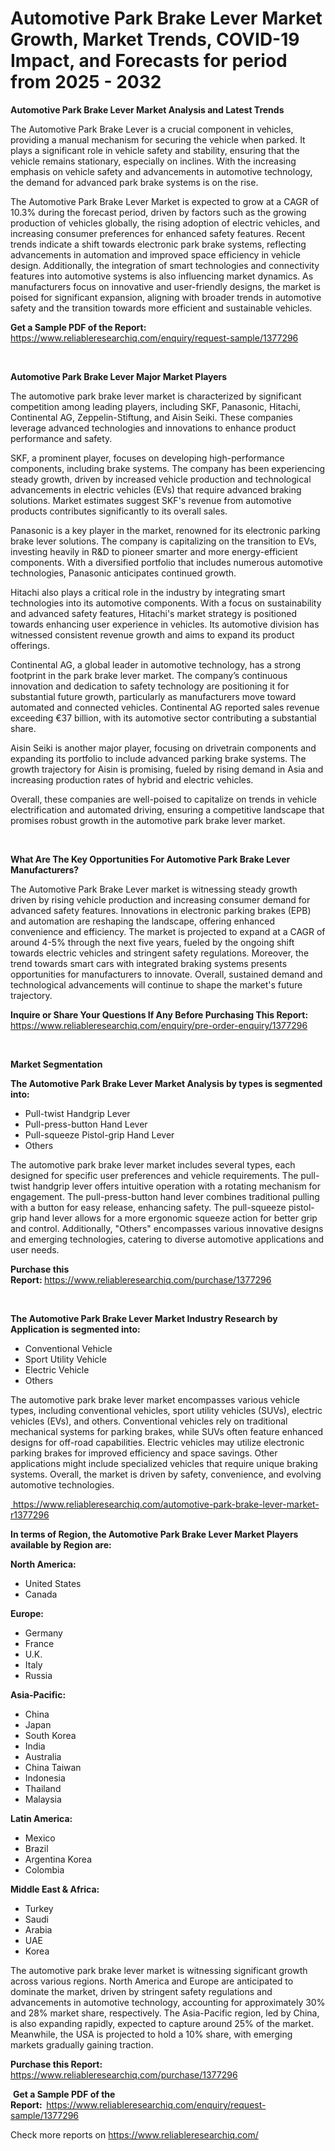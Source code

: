 <p><h1>Automotive Park Brake Lever Market Growth, Market Trends, COVID-19 Impact, and Forecasts for period from 2025 - 2032</h1></p><p><strong>Automotive Park Brake Lever Market Analysis and Latest Trends</strong></p>
<p><p>The Automotive Park Brake Lever is a crucial component in vehicles, providing a manual mechanism for securing the vehicle when parked. It plays a significant role in vehicle safety and stability, ensuring that the vehicle remains stationary, especially on inclines. With the increasing emphasis on vehicle safety and advancements in automotive technology, the demand for advanced park brake systems is on the rise.</p><p>The Automotive Park Brake Lever Market is expected to grow at a CAGR of 10.3% during the forecast period, driven by factors such as the growing production of vehicles globally, the rising adoption of electric vehicles, and increasing consumer preferences for enhanced safety features. Recent trends indicate a shift towards electronic park brake systems, reflecting advancements in automation and improved space efficiency in vehicle design. Additionally, the integration of smart technologies and connectivity features into automotive systems is also influencing market dynamics. As manufacturers focus on innovative and user-friendly designs, the market is poised for significant expansion, aligning with broader trends in automotive safety and the transition towards more efficient and sustainable vehicles.</p></p>
<p><strong>Get a Sample PDF of the Report:&nbsp;</strong> <a href="https://www.reliableresearchiq.com/enquiry/request-sample/1377296?utm_campaign=973&utm_medium=2&utm_source=Github&utm_content=ia&utm_term=13012025&utm_id=automotive-park-brake-lever">https://www.reliableresearchiq.com/enquiry/request-sample/1377296</a></p>
<p>&nbsp;</p>
<p><strong>Automotive Park Brake Lever Major Market Players</strong></p>
<p><p>The automotive park brake lever market is characterized by significant competition among leading players, including SKF, Panasonic, Hitachi, Continental AG, Zeppelin-Stiftung, and Aisin Seiki. These companies leverage advanced technologies and innovations to enhance product performance and safety.</p><p>SKF, a prominent player, focuses on developing high-performance components, including brake systems. The company has been experiencing steady growth, driven by increased vehicle production and technological advancements in electric vehicles (EVs) that require advanced braking solutions. Market estimates suggest SKF's revenue from automotive products contributes significantly to its overall sales.</p><p>Panasonic is a key player in the market, renowned for its electronic parking brake lever solutions. The company is capitalizing on the transition to EVs, investing heavily in R&D to pioneer smarter and more energy-efficient components. With a diversified portfolio that includes numerous automotive technologies, Panasonic anticipates continued growth.</p><p>Hitachi also plays a critical role in the industry by integrating smart technologies into its automotive components. With a focus on sustainability and advanced safety features, Hitachi's market strategy is positioned towards enhancing user experience in vehicles. Its automotive division has witnessed consistent revenue growth and aims to expand its product offerings.</p><p>Continental AG, a global leader in automotive technology, has a strong footprint in the park brake lever market. The company’s continuous innovation and dedication to safety technology are positioning it for substantial future growth, particularly as manufacturers move toward automated and connected vehicles. Continental AG reported sales revenue exceeding €37 billion, with its automotive sector contributing a substantial share.</p><p>Aisin Seiki is another major player, focusing on drivetrain components and expanding its portfolio to include advanced parking brake systems. The growth trajectory for Aisin is promising, fueled by rising demand in Asia and increasing production rates of hybrid and electric vehicles. </p><p>Overall, these companies are well-poised to capitalize on trends in vehicle electrification and automated driving, ensuring a competitive landscape that promises robust growth in the automotive park brake lever market.</p></p>
<p>&nbsp;</p>
<p><strong>What Are The Key Opportunities For Automotive Park Brake Lever Manufacturers?</strong></p>
<p><p>The Automotive Park Brake Lever market is witnessing steady growth driven by rising vehicle production and increasing consumer demand for advanced safety features. Innovations in electronic parking brakes (EPB) and automation are reshaping the landscape, offering enhanced convenience and efficiency. The market is projected to expand at a CAGR of around 4-5% through the next five years, fueled by the ongoing shift towards electric vehicles and stringent safety regulations. Moreover, the trend towards smart cars with integrated braking systems presents opportunities for manufacturers to innovate. Overall, sustained demand and technological advancements will continue to shape the market's future trajectory.</p></p>
<p><strong>Inquire or Share Your Questions If Any Before Purchasing This Report:</strong> <a href="https://www.reliableresearchiq.com/enquiry/pre-order-enquiry/1377296?utm_campaign=973&utm_medium=2&utm_source=Github&utm_content=ia&utm_term=13012025&utm_id=automotive-park-brake-lever">https://www.reliableresearchiq.com/enquiry/pre-order-enquiry/1377296</a></p>
<p>&nbsp;</p>
<p><strong>Market Segmentation</strong></p>
<p><strong>The Automotive Park Brake Lever Market Analysis by types is segmented into:</strong></p>
<p><ul><li>Pull-twist Handgrip Lever</li><li>Pull-press-button Hand Lever</li><li>Pull-squeeze Pistol-grip Hand Lever</li><li>Others</li></ul></p>
<p><p>The automotive park brake lever market includes several types, each designed for specific user preferences and vehicle requirements. The pull-twist handgrip lever offers intuitive operation with a rotating mechanism for engagement. The pull-press-button hand lever combines traditional pulling with a button for easy release, enhancing safety. The pull-squeeze pistol-grip hand lever allows for a more ergonomic squeeze action for better grip and control. Additionally, "Others" encompasses various innovative designs and emerging technologies, catering to diverse automotive applications and user needs.</p></p>
<p><strong>Purchase this Report:&nbsp;</strong><a href="https://www.reliableresearchiq.com/purchase/1377296?utm_campaign=973&utm_medium=2&utm_source=Github&utm_content=ia&utm_term=13012025&utm_id=automotive-park-brake-lever">https://www.reliableresearchiq.com/purchase/1377296</a></p>
<p>&nbsp;</p>
<p><strong>The Automotive Park Brake Lever Market Industry Research by Application is segmented into:</strong></p>
<p><ul><li>Conventional Vehicle</li><li>Sport Utility Vehicle</li><li>Electric Vehicle</li><li>Others</li></ul></p>
<p><p>The automotive park brake lever market encompasses various vehicle types, including conventional vehicles, sport utility vehicles (SUVs), electric vehicles (EVs), and others. Conventional vehicles rely on traditional mechanical systems for parking brakes, while SUVs often feature enhanced designs for off-road capabilities. Electric vehicles may utilize electronic parking brakes for improved efficiency and space savings. Other applications might include specialized vehicles that require unique braking systems. Overall, the market is driven by safety, convenience, and evolving automotive technologies.</p></p>
<p><a href="https://www.reliableresearchiq.com/automotive-park-brake-lever-market-r1377296?utm_campaign=973&utm_medium=2&utm_source=Github&utm_content=ia&utm_term=13012025&utm_id=automotive-park-brake-lever">&nbsp;https://www.reliableresearchiq.com/automotive-park-brake-lever-market-r1377296</a></p>
<p><strong>In terms of Region, the Automotive Park Brake Lever Market Players available by Region are:</strong></p>
<p>
    <p> <strong> North America: </strong>
        <ul>
            <li>United States</li>
            <li>Canada</li>
        </ul>
        </p> 
    <p> <strong> Europe: </strong>
        <ul>
            <li>Germany</li>
            <li>France</li>
            <li>U.K.</li>
            <li>Italy</li>
            <li>Russia</li>
        </ul>
        </p> 
    <p> <strong> Asia-Pacific: </strong>
        <ul>
            <li>China</li>
            <li>Japan</li>
            <li>South Korea</li>
            <li>India</li>
            <li>Australia</li>
            <li>China Taiwan</li>
            <li>Indonesia</li>
            <li>Thailand</li>
            <li>Malaysia</li>
        </ul>
        </p> 
    <p> <strong> Latin America: </strong>
        <ul>
            <li>Mexico</li>
            <li>Brazil</li>
            <li>Argentina Korea</li>
            <li>Colombia</li>
        </ul>
        </p> 
    <p> <strong> Middle East & Africa: </strong>
        <ul>
            <li>Turkey</li>
            <li>Saudi</li>
            <li>Arabia</li>
            <li>UAE</li>
            <li>Korea</li>
        </ul>
    </p>
    </p>
<p><p>The automotive park brake lever market is witnessing significant growth across various regions. North America and Europe are anticipated to dominate the market, driven by stringent safety regulations and advancements in automotive technology, accounting for approximately 30% and 28% market share, respectively. The Asia-Pacific region, led by China, is also expanding rapidly, expected to capture around 25% of the market. Meanwhile, the USA is projected to hold a 10% share, with emerging markets gradually gaining traction.</p></p>
<p><strong>Purchase this Report: </strong><a href="https://www.reliableresearchiq.com/purchase/1377296?utm_campaign=973&utm_medium=2&utm_source=Github&utm_content=ia&utm_term=13012025&utm_id=automotive-park-brake-lever">https://www.reliableresearchiq.com/purchase/1377296</a></p>
<p>&nbsp;<strong>Get a Sample PDF of the Report:&nbsp;&nbsp;</strong><a href="https://www.reliableresearchiq.com/enquiry/request-sample/1377296?utm_campaign=973&utm_medium=2&utm_source=Github&utm_content=ia&utm_term=13012025&utm_id=automotive-park-brake-lever">https://www.reliableresearchiq.com/enquiry/request-sample/1377296</a></p>
<p><strong></strong></p>
<p>Check more reports on <a href="https://www.reliableresearchiq.com/?utm_campaign=973&utm_medium=2&utm_source=Github&utm_content=ia&utm_term=13012025&utm_id=automotive-park-brake-lever">https://www.reliableresearchiq.com/</a></p>